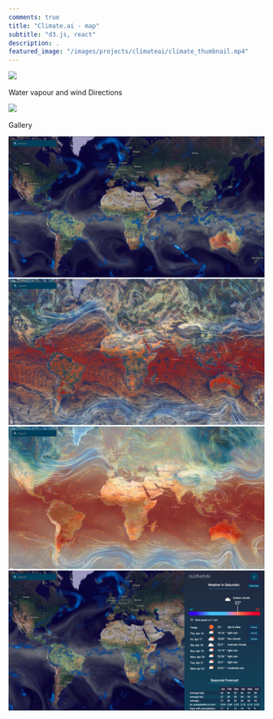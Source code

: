 ```yaml
---
comments: true
title: "Climate.ai - map"
subtitle: "d3.js, react"
description: .
featured_image: "/images/projects/climateai/climate_thumbnail.mp4"
---
```

![](/images/projects/climateai/water.gif)


Water vapour and wind Directions 

![](/images/projects/climateai/wind.gif)





Gallery

<div class="gallery" data-columns="3">
	<img src="/images/projects/climateai/1.png">
	<img src="/images/projects/climateai/2.png">
  <img src="/images/projects/climateai/3.png">
	<img src="/images/projects/climateai/4.png">
</div>
